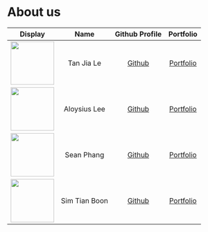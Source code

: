 # About us

Display | Name | Github Profile | Portfolio 
--------|:----:|:--------------:|:---------:
<img src="https://avatars.githubusercontent.com/u/26685970?v=4" width="100"/> | Tan Jia Le | [Github](https://github.com/rizemon) | [Portfolio](docs/team/johndoe.md)
<img src="https://avatars.githubusercontent.com/u/16810847?v=4" width="100"/> | Aloysius Lee | [Github](https://github.com/arraysius) | [Portfolio](docs/team/johndoe.md)
<img src="https://media.discordapp.net/attachments/285692337357586432/892962858546114560/photo_2021-05-07_15-04-25.jpg?text=BreadDog" width="100"/> | Sean Phang | [Github](https://github.com/SeenFang) | [Portfolio](docs/team/johndoe.md)
<img src="https://avatars.githubusercontent.com/u/50107219?v=4" width="100"/> | Sim Tian Boon | [Github](https://github.com/Kair0s3) | [Portfolio](docs/team/johndoe.md)
